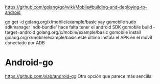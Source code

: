 https://github.com/golang/go/wiki/Mobile#building-and-deploying-to-android

go get -d golang.org/x/mobile/example/basic
yay gomobile
sudo sdkmanager 'ndk-bundle'
  hace falta tener el android SDK
gomobile build -target=android golang.org/x/mobile/example/basic
gomobile install golang.org/x/mobile/example/basic
  este último instala el APK en el movil conectado por ADB


# Android-go
https://github.com/xlab/android-go
Otra opción que parece más sencilla.
